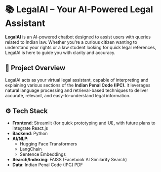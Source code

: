 # 📚 LegalAI – Your AI-Powered Legal Assistant

**LegalAI** is an AI-powered chatbot designed to assist users with queries related to Indian law. Whether you're a curious citizen wanting to understand your rights or a law student looking for quick legal references, LegalAI is here to guide you with clarity and accuracy.

## 🚀 Project Overview

LegalAI acts as your virtual legal assistant, capable of interpreting and explaining various sections of the **Indian Penal Code (IPC)**. It leverages natural language processing and retrieval-based techniques to deliver accurate, relevant, and easy-to-understand legal information.

## ⚙️ Tech Stack

- **Frontend**: Streamlit (for quick prototyping and UI), with future plans to integrate React.js
- **Backend**: Python
- **AI/NLP**:
    - Hugging Face Transformers
  - LangChain
  - Sentence Embeddings
- **Search/Indexing**: FAISS (Facebook AI Similarity Search)
- **Data**: Indian Penal Code (IPC) PDF
